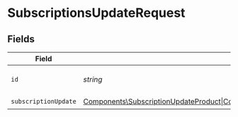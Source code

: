 # SubscriptionsUpdateRequest


## Fields

| Field                                                                                                                                             | Type                                                                                                                                              | Required                                                                                                                                          | Description                                                                                                                                       |
| ------------------------------------------------------------------------------------------------------------------------------------------------- | ------------------------------------------------------------------------------------------------------------------------------------------------- | ------------------------------------------------------------------------------------------------------------------------------------------------- | ------------------------------------------------------------------------------------------------------------------------------------------------- |
| `id`                                                                                                                                              | *string*                                                                                                                                          | :heavy_check_mark:                                                                                                                                | The subscription ID.                                                                                                                              |
| `subscriptionUpdate`                                                                                                                              | [Components\SubscriptionUpdateProduct\|Components\SubscriptionCancel\|Components\SubscriptionRevoke](../../Models/Components/SubscriptionUpdate.md) | :heavy_check_mark:                                                                                                                                | N/A                                                                                                                                               |